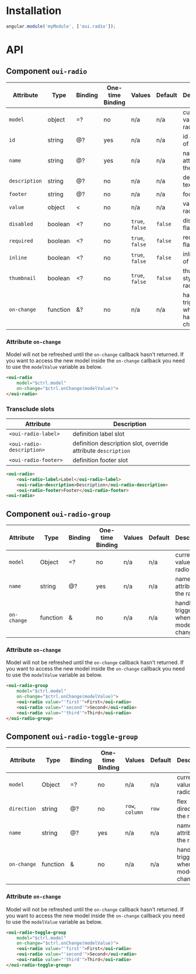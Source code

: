 # Installation

```js
angular.module('myModule', ['oui.radio']);
```

# API

## Component `oui-radio`

| Attribute     | Type      | Binding   | One-time Binding  | Values              | Default   | Description
| ----          | ----      | ----      | ----              | ----                | ----      | ----
| `model`       | object    | =?        | no                | n/a                 | n/a       | current value of the radio
| `id`          | string    | @?        | yes               | n/a                 | n/a       | id attribute of the radio
| `name`        | string    | @?        | yes               | n/a                 | n/a       | name attribute of the radio
| `description` | string    | @?        | no                | n/a                 | n/a       | description text
| `footer`      | string    | @?        | no                | n/a                 | n/a       | footer text
| `value`       | object    | <         | no                | n/a                 | n/a       | value of the radio
| `disabled`    | boolean   | <?        | no                | `true`, `false`     | `false`   | disabled flag
| `required`    | boolean   | <?        | no                | `true`, `false`     | `false`   | required flag
| `inline`      | boolean   | <?        | no                | `true`, `false`     | `false`   | inline style of the radio
| `thumbnail`   | boolean   | <?        | no                | `true`, `false`     | `false`   | thumbnail style of the radio
| `on-change`   | function  | &?        | no                | n/a                 | n/a       | handler triggered when value has changed

### Attribute `on-change`

Model will not be refreshed until the `on-change` callback hasn't returned. If you want to access the new model inside the `on-change` callback you need to use the `modelValue` variable as below.

```html
<oui-radio
    model="$ctrl.model"
    on-change="$ctrl.onChange(modelValue)">
</oui-radio>
```

### Transclude slots

| Attribute                 | Description
| ----                      | ----
| `<oui-radio-label>`       | definition label slot
| `<oui-radio-description>` | definition description slot, override attribute `description`
| `<oui-radio-footer>`      | definition footer slot

```html
<oui-radio>
    <oui-radio-label>Label</oui-radio-label>
    <oui-radio-description>Description</oui-radio-description>
    <oui-radio-footer>Footer</oui-radio-footer>
<oui-radio>
```

## Component `oui-radio-group`

| Attribute     | Type      | Binding   | One-time Binding  | Values  | Default | Description
| ----          | ----      | ----      | ----              | ----    | ----    | ----
| `model`       | Object    | =?        | no                | n/a     | n/a     | current value of the radio
| `name`        | string    | @?        | yes               | n/a     | n/a     | name attribute of the radio
| `on-change`   | function  | &         | no                | n/a     | n/a     | handler triggered when model has changed

### Attribute `on-change`

Model will not be refreshed until the `on-change` callback hasn't returned. If you want to access the new model inside the `on-change` callback you need to use the `modelValue` variable as below.

```html
<oui-radio-group
    model="$ctrl.model"
    on-change="$ctrl.onChange(modelValue)">
    <oui-radio value="'first'">First</oui-radio>
    <oui-radio value="'second'">Second</oui-radio>
    <oui-radio value="'third'">Third</oui-radio>
</oui-radio-group>
```

## Component `oui-radio-toggle-group`

| Attribute     | Type      | Binding   | One-time Binding  | Values          | Default | Description
| ----          | ----      | ----      | ----              | ----            | ----    | ----
| `model`       | Object    | =?        | no                | n/a             | n/a     | current value of the radio
| `direction`   | string    | @?        | no                | `row`, `column` | `row`   | flex direction of the radio
| `name`        | string    | @?        | yes               | n/a             | n/a     | name attribute of the radio
| `on-change`   | function  | &         | no                | n/a             | n/a     | handler triggered when model has changed

### Attribute `on-change`

Model will not be refreshed until the `on-change` callback hasn't returned. If you want to access the new model inside the `on-change` callback you need to use the `modelValue` variable as below.

```html
<oui-radio-toggle-group
    model="$ctrl.model"
    on-change="$ctrl.onChange(modelValue)">
    <oui-radio value="'first'">First</oui-radio>
    <oui-radio value="'second'">Second</oui-radio>
    <oui-radio value="'third'">Third</oui-radio>
</oui-radio-toggle-group>
```

